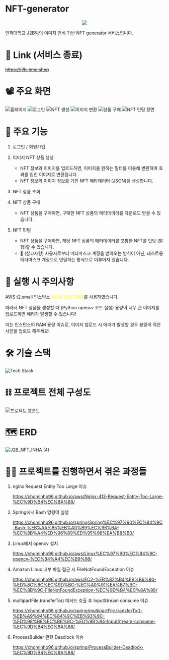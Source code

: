 # NFT-generator

<p align="center">
    <img src="https://user-images.githubusercontent.com/66549638/201521745-bce282a8-20a3-4c9d-9efd-93fd3ec52ac9.png">
</p>

인하대학교 J2B팀의 이미지 인식 기반 NFT generator 서비스입니다.

# 🔗 Link (서비스 종료)
~~https://j2b-inha.shop~~

# 📽️ 주요 화면
![홈페이지](https://user-images.githubusercontent.com/66549638/203804333-521e1c99-6bba-48fc-9588-0d0dd3048b9d.gif)
![로그인](https://user-images.githubusercontent.com/66549638/203804341-e86d8e46-bed8-49d6-a957-eddb9c3ce70e.gif)
![NFT 생성](https://user-images.githubusercontent.com/66549638/203804338-493d25fa-bddf-4758-a59c-5cdf8ee0d31d.gif)
![이미지 변환](https://user-images.githubusercontent.com/66549638/203804328-b531984c-31b6-4d13-8e73-b1848a4a6d2e.gif)
![상품 구매](https://user-images.githubusercontent.com/66549638/203804320-ce360b13-09b4-456e-9de4-115034fd7456.gif)
![NFT 민팅 장면](https://user-images.githubusercontent.com/66549638/204516801-bb417bb9-c853-4460-97d6-5379ebd02e0e.gif)



# 📜 주요 기능
1. 로그인 / 회원가입

2. 이미지 NFT 상품 생성
    
    - NFT 정보와 이미지를 업로드하면, 이미지를 원하는 필터를 이용해 변환하여 효과를 입힌 이미지로 변환됩니다.
    - NFT 정보와 이미지 정보를 가진 NFT 메타데이터 (JSON)을 생성합니다.

3. NFT 상품 조회

4. NFT 상품 구매

    - NFT 상품을 구매하면, 구매한 NFT 상품의 메타데이터를 다운로드 받을 수 있습니다.

5. NFT 민팅

    - NFT 상품을 구매하면, 해당 NFT 상품의 메타데이터를 포함한 NFT를 민팅 (발행)할 수 있습니다.
    - 📌 (참고사항) 사용자로부터 메타마스크 계정을 받아오는 방식이 아닌, 테스트용 메타마스크 계정으로 민팅하는 방식으로 이루어져 있습니다.



# 📌 실행 시 주의사항
AWS t2.small 인스턴스 <span style="color: yellow">(RAM 용량 2GB)</span>를 사용하였습니다.

따라서 NFT 상품을 생성할 때 (Python opencv 코드 실행) 용량이 너무 큰 이미지를 업로드하면 에러가 발생할 수 있습니다!

이는 인스턴스의 RAM 용량 이슈로, 이미지 업로드 시 에러가 발생할 경우 용량이 작은 사진을 업로드 해주세요!

# 🛠️ 기술 스택
![Tech Stack](https://user-images.githubusercontent.com/66549638/204513684-30c4fd4c-f933-440a-94c9-248addb37144.png)

# ⛓️ 프로젝트 전체 구성도
![프로젝트 흐름도](https://user-images.githubusercontent.com/66549638/204513680-251b05ae-7dfc-4afe-8be9-20374b3a6345.png)

# 🗺️ ERD
![J2B_NFT_INHA (4)](https://user-images.githubusercontent.com/66549638/203796825-4bf3c75a-c891-4318-bb9f-2261ef5f9e51.png)


# 🧑‍💻 프로젝트를 진행하면서 겪은 과정들

1. nginx Request Entity Too Large 이슈

    https://chominho96.github.io/aws/Nginx-413-Request-Entity-Too-Large-%EC%9D%B4%EC%8A%88/

2. Spring에서 Bash 명령어 실행

    https://chominho96.github.io/spring/Spring%EC%97%90%EC%84%9C-Bash-%EB%AA%85%EB%A0%B9%EC%96%B4-%EC%8B%A4%ED%96%89%ED%95%98%EA%B8%B0/

3. Linux에서 opencv 설치

    https://chominho96.github.io/aws/Linux%EC%97%90%EC%84%9C-opencv-%EC%84%A4%EC%B9%98/

4. Amazon Linux 내부 파일 접근 시 FileNotFoundException 이슈

    https://chominho96.github.io/aws/EC2-%EB%82%B4%EB%B6%80-%ED%8C%8C%EC%9D%BC-%EC%A0%91%EA%B7%BC-%EC%8B%9C-FileNotFoundException-%EC%9D%B4%EC%8A%88/

5. multipartFile.transferTo() 메서드 호출 후 InputStream consume 이슈

    https://chominho96.github.io/spring/multipartFile.transferTo()-%EB%A9%94%EC%84%9C%EB%93%9C-%ED%98%B8%EC%B6%9C-%ED%9B%84-InputStream-consume-%EC%9D%B4%EC%8A%88/

6. ProcessBuilder 관련 Deadlock 이슈

    https://chominho96.github.io/spring/ProcessBuilder-Deadlock-%EC%9D%B4%EC%8A%88/
